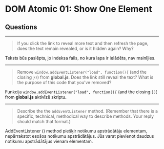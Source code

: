 # DOM Atomic 01: Show One Element

## Questions

---

> If you click the link to reveal more text and then refresh the page, does the text remain revealed, or is it hidden again? Why?

Teksts būs paslēpts, jo indeksa fails, no kura lapa ir ielādēta, nav mainījies.

---

> Remove `window.addEventListener("load", function(){` (and the closing `})`) from **global.js**. Does the link still reveal the text? What is the purpose of this code that you've removed?

Funkcija `window.addEventListener("load", function(){` (and the closing `})`) from **global.js** aktivīzē skriptu.

---

> Describe the the `addEventListener` method. (Remember that there is a specific, technical, methodical way to describe methods. Your reply should match that format.)

AddEventListener () method piešķir notikumu apstrādātāju elementam, nepārrakstot esošos notikumu apstrādātājus. Jūs varat pievienot daudzus notikumu apstrādātājus vienam elementam.
